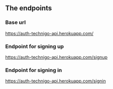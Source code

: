 ## The endpoints

### Base url

https://auth-technigo-api.herokuapp.com/

### Endpoint for signing up

https://auth-technigo-api.herokuapp.com/signup

### Endpoint for signing in

https://auth-technigo-api.herokuapp.com/signin

